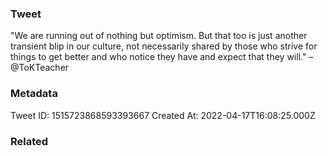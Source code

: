 ### Tweet
"We are running out of nothing but optimism. But that too is just another transient blip in our culture, not necessarily shared by those who strive for things to get better and who notice they have and expect that they will." – @ToKTeacher

### Metadata
Tweet ID: 1515723868593393667
Created At: 2022-04-17T16:08:25.000Z

### Related

